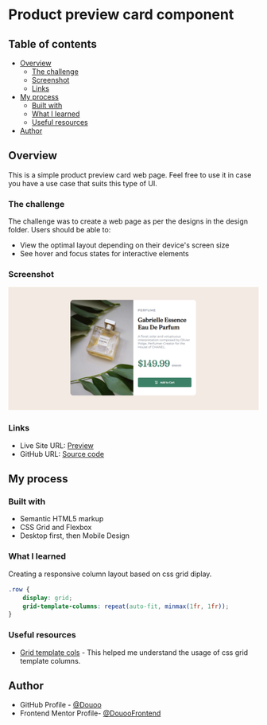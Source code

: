 # Product preview card component 

## Table of contents

- [Overview](#overview)
  - [The challenge](#the-challenge)
  - [Screenshot](#screenshot)
  - [Links](#links)
- [My process](#my-process)
  - [Built with](#built-with)
  - [What I learned](#what-i-learned)
  - [Useful resources](#useful-resources)
- [Author](#author)


## Overview

This is a simple product preview card web page. Feel free to use it in case you have a use case that suits this type of UI.

### The challenge

The challenge was to create a web page as per the designs in the design folder.
Users should be able to:

- View the optimal layout depending on their device's screen size
- See hover and focus states for interactive elements

### Screenshot

![Desktop](screenshot/desktop.png)

### Links


- Live Site URL: [Preview](https://douoo.github.io/frontendmentor_challenges/product-preview-card-component-main/)
- GitHub URL: [Source code](https://github.com/Douoo/frontendmentor_challenges/tree/main/product-preview-card-component-main)

## My process

### Built with

- Semantic HTML5 markup
- CSS Grid and Flexbox
- Desktop first, then Mobile Design

### What I learned

Creating a responsive column layout based on css grid diplay.


```css
.row {
    display: grid;
    grid-template-columns: repeat(auto-fit, minmax(1fr, 1fr));
}
```


### Useful resources

- [Grid template cols](https://developer.mozilla.org/en-US/docs/Web/CSS/grid-template-columns) - This helped me understand the usage of css grid template columns.


## Author

- GitHub Profile - [@Douoo](https://github.com/Douoo)
- Frontend Mentor Profile- [@DouooFrontend](https://www.frontendmentor.io/profile/Douoo)